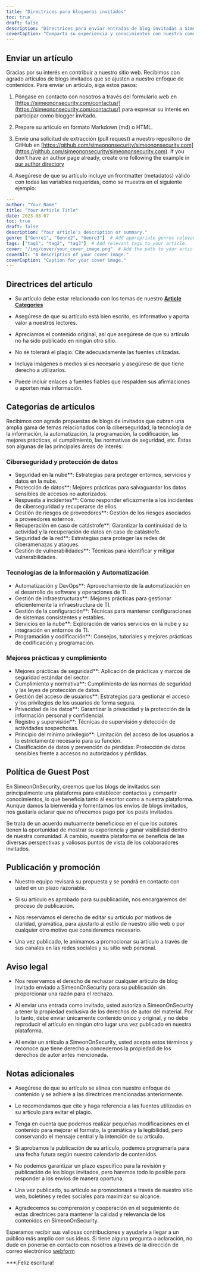 ```yaml
---
title: "Directrices para blogueros invitados"
toc: true
draft: false
description: "Directrices para enviar entradas de blog invitadas a SimeonOnSecurity."
coverCaption: "Comparta su experiencia y conocimientos con nuestra comunidad a través de los blogs de invitados."
---
```



## Enviar un artículo

Gracias por su interés en contribuir a nuestro sitio web. Recibimos con agrado artículos de blogs invitados que se ajusten a nuestro enfoque de contenidos. Para enviar un artículo, siga estos pasos:

1. Póngase en contacto con nosotros a través del formulario web en [https://simeononsecurity.com/contactus/](https://simeononsecurity.com/contactus/) para expresar su interés en participar como blogger invitado.

2. Prepare su artículo en formato Markdown (md) o HTML.

3. Envíe una solicitud de extracción (pull request) a nuestro repositorio de GitHub en [https://github.com/simeononsecurity/simeononsecurity.com](https://github.com/simeononsecurity/simeononsecurity.com). If you don't have an author page already, create one following the example in [our author directory](https://github.com/simeononsecurity/simeononsecurity.com/tree/master/content/authors)

4. Asegúrese de que su artículo incluye un frontmatter (metadatos) válido con todas las variables requeridas, como se muestra en el siguiente ejemplo:

```yaml
---
author: "Your Name"
title: "Your Article Title"
date: 2023-08-07
toc: true
draft: false
description: "Your article's description or summary."
genre: ["Genre1", "Genre2", "Genre3"]  # Add appropriate genres relevant to your article.
tags: ["tag1", "tag2", "tag3"]  # Add relevant tags to your article.
cover: "/img/cover/your_cover_image.png"  # Add the path to your article's cover image. Must be in png format.
coverAlt: "A description of your cover image."
coverCaption: "Caption for your cover image."
---
```

## Directrices del artículo

- Su artículo debe estar relacionado con los temas de nuestro [**Article Categories**](/guest-posts/#article-categories)

- Asegúrese de que su artículo está bien escrito, es informativo y aporta valor a nuestros lectores.

- Apreciamos el contenido original, así que asegúrese de que su artículo no ha sido publicado en ningún otro sitio.

- No se tolerará el plagio. Cite adecuadamente las fuentes utilizadas.

- Incluya imágenes o medios si es necesario y asegúrese de que tiene derecho a utilizarlos.

- Puede incluir enlaces a fuentes fiables que respalden sus afirmaciones o aporten más información.


## Categorías de artículos

Recibimos con agrado propuestas de blogs de invitados que cubran una amplia gama de temas relacionados con la ciberseguridad, la tecnología de la información, la automatización, la programación, la codificación, las mejores prácticas, el cumplimiento, las normativas de seguridad, etc. Éstas son algunas de las principales áreas de interés:

### Ciberseguridad y protección de datos

- Seguridad en la nube**: Estrategias para proteger entornos, servicios y datos en la nube.
- Protección de datos**: Mejores prácticas para salvaguardar los datos sensibles de accesos no autorizados.
- Respuesta a incidentes**: Cómo responder eficazmente a los incidentes de ciberseguridad y recuperarse de ellos.
- Gestión de riesgos de proveedores**: Gestión de los riesgos asociados a proveedores externos.
- Recuperación en caso de catástrofe**: Garantizar la continuidad de la actividad y la recuperación de datos en caso de catástrofe.
- Seguridad de la red**: Estrategias para proteger las redes de ciberamenazas y ataques.
- Gestión de vulnerabilidades**: Técnicas para identificar y mitigar vulnerabilidades.

### Tecnologías de la Información y Automatización

- Automatización y DevOps**: Aprovechamiento de la automatización en el desarrollo de software y operaciones de TI.
- Gestión de infraestructuras**: Mejores prácticas para gestionar eficientemente la infraestructura de TI.
- Gestión de la configuración**: Técnicas para mantener configuraciones de sistemas consistentes y estables.
- Servicios en la nube**: Exploración de varios servicios en la nube y su integración en entornos de TI.
- Programación y codificación**: Consejos, tutoriales y mejores prácticas de codificación y programación.

### Mejores prácticas y cumplimiento

- Mejores prácticas de seguridad**: Aplicación de prácticas y marcos de seguridad estándar del sector.
- Cumplimiento y normativa**: Cumplimiento de las normas de seguridad y las leyes de protección de datos.
- Gestión del acceso de usuarios**: Estrategias para gestionar el acceso y los privilegios de los usuarios de forma segura.
- Privacidad de los datos**: Garantizar la privacidad y la protección de la información personal y confidencial.
- Registro y supervisión**: Técnicas de supervisión y detección de actividades sospechosas.
- Principio del mínimo privilegio**: Limitación del acceso de los usuarios a lo estrictamente necesario para su función.
- Clasificación de datos y prevención de pérdidas: Protección de datos sensibles frente a accesos no autorizados y pérdidas.

## Política de Guest Post

En SimeonOnSecurity, creemos que los blogs de invitados son principalmente una plataforma para establecer contactos y compartir conocimientos, lo que beneficia tanto al escritor como a nuestra plataforma. Aunque damos la bienvenida y fomentamos los envíos de blogs invitados, nos gustaría aclarar que no ofrecemos pago por los posts invitados.

Se trata de un acuerdo mutuamente beneficioso en el que los autores tienen la oportunidad de mostrar su experiencia y ganar visibilidad dentro de nuestra comunidad. A cambio, nuestra plataforma se beneficia de las diversas perspectivas y valiosos puntos de vista de los colaboradores invitados.

## Publicación y promoción

- Nuestro equipo revisará su propuesta y se pondrá en contacto con usted en un plazo razonable.

- Si su artículo es aprobado para su publicación, nos encargaremos del proceso de publicación.

- Nos reservamos el derecho de editar su artículo por motivos de claridad, gramática, para ajustarlo al estilo de nuestro sitio web o por cualquier otro motivo que consideremos necesario.

- Una vez publicado, le animamos a promocionar su artículo a través de sus canales en las redes sociales y su sitio web personal.

## Aviso legal

- Nos reservamos el derecho de rechazar cualquier artículo de blog invitado enviado a SimeonOnSecurity para su publicación sin proporcionar una razón para el rechazo.

- Al enviar una entrada como invitado, usted autoriza a SimeonOnSecurity a tener la propiedad exclusiva de los derechos de autor del material. Por lo tanto, debe enviar únicamente contenido único y original, y no debe reproducir el artículo en ningún otro lugar una vez publicado en nuestra plataforma.

- Al enviar un artículo a SimeonOnSecurity, usted acepta estos términos y reconoce que tiene derecho a concedernos la propiedad de los derechos de autor antes mencionada.

## Notas adicionales

- Asegúrese de que su artículo se alinea con nuestro enfoque de contenido y se adhiere a las directrices mencionadas anteriormente.

- Le recomendamos que cite y haga referencia a las fuentes utilizadas en su artículo para evitar el plagio.

- Tenga en cuenta que podemos realizar pequeñas modificaciones en el contenido para mejorar el formato, la gramática y la legibilidad, pero conservando el mensaje central y la intención de su artículo.

- Si aprobamos la publicación de su artículo, podemos programarla para una fecha futura según nuestro calendario de contenidos.

- No podemos garantizar un plazo específico para la revisión y publicación de los blogs invitados, pero haremos todo lo posible para responder a los envíos de manera oportuna.

- Una vez publicado, su artículo se promocionará a través de nuestro sitio web, boletines y redes sociales para maximizar su alcance.

- Agradecemos su comprensión y cooperación en el seguimiento de estas directrices para mantener la calidad y relevancia de los contenidos en SimeonOnSecurity.

Esperamos recibir sus valiosas contribuciones y ayudarle a llegar a un público más amplio con sus ideas. Si tiene alguna pregunta o aclaración, no dude en ponerse en contacto con nosotros a través de la dirección de correo electrónico [webform](https://simeononsecurity.com/contactus/)

***¡Feliz escritura!

